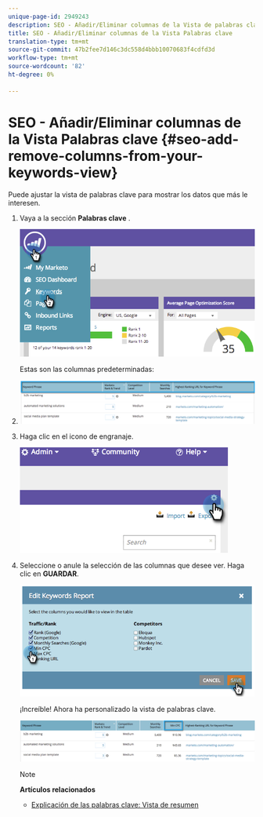 ```yaml
---
unique-page-id: 2949243
description: SEO - Añadir/Eliminar columnas de la Vista de palabras clave - Documentos de marketing - Documentación del producto
title: SEO - Añadir/Eliminar columnas de la Vista Palabras clave
translation-type: tm+mt
source-git-commit: 47b2fee7d146c3dc558d4bbb10070683f4cdfd3d
workflow-type: tm+mt
source-wordcount: '82'
ht-degree: 0%

---
```



# SEO - Añadir/Eliminar columnas de la Vista Palabras clave {#seo-add-remove-columns-from-your-keywords-view}

Puede ajustar la vista de palabras clave para mostrar los datos que más le interesen.

1. Vaya a la sección **Palabras clave** .

   ![](assets/image2014-9-18-13-3a37-3a31.png)

   Estas son las columnas predeterminadas:

1. ![](assets/image2014-9-18-13-3a37-3a36.png)

1. Haga clic en el icono de engranaje.

   ![](assets/image2014-9-18-13-3a37-3a39.png)

1. Seleccione o anule la selección de las columnas que desee ver. Haga clic en **GUARDAR**.

   ![](assets/image2014-9-18-13-3a37-3a42.png)

   ¡Increíble! Ahora ha personalizado la vista de palabras clave.

   ![](assets/image2014-9-18-13-3a37-3a46.png)

   >[!NOTE]
   >
   >**Artículos relacionados**
   >
   >    
   >    
   >    * [Explicación de las palabras clave: Vista de resumen](seo-understanding-keywords.md)


